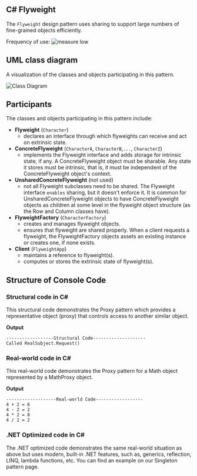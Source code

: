 ## C# Flyweight
The `Flyweight` design pattern uses sharing to support large numbers of fine-grained objects efficiently.

Frequency of use: ![measure](https://www.dofactory.com/img/patterns/use-low.jpg) low
## UML class diagram
A visualization of the classes and objects participating in this pattern.

![Class Diagram](https://www.dofactory.com/img/diagrams/net/flyweight.png)

## 	Participants
The classes and objects participating in this pattern include:

-  **Flyweight** (`Character`)
	- declares an interface through which flyweights can receive and act on extrinsic state.
-  **ConcreteFlyweight** (`CharacterA`, `CharacterB`,`...`, `CharacterZ`)
	- implements the Flyweight interface and adds storage for intrinsic state, if any. A ConcreteFlyweight object must be sharable. Any state it stores must be intrinsic, that is, it must be independent of the ConcreteFlyweight object's context. 
-  **UnsharedConcreteFlyweight** (not used)
	- not all Flyweight subclasses need to be shared. The Flyweight interface `enables` sharing, but it doesn't enforce it. It is common for UnsharedConcreteFlyweight objects to have ConcreteFlyweight objects as children at some level in the flyweight object structure (as the Row and Column classes have).
-  **FlyweightFactory** (`CharacterFactory`)
	- creates and manages flyweight objects.
	- ensures that flyweight are shared properly. When a client requests a flyweight, the FlyweightFactory objects assets an existing instance or creates one, if none exists.
-  **Client** (`FlyweightApp`)
	- maintains a reference to flyweight(s).
	- computes or stores the extrinsic state of flyweight(s).

## Structure of Console Code
### Structural code in C#
This structural code demonstrates the Proxy pattern which provides a representative object (proxy) that controls access to another similar object.

**Output**
```
------------------Structural Code--------------------
Called RealSubject.Request()
```
### Real-world code in C#
This real-world code demonstrates the Proxy pattern for a Math object represented by a MathProxy object.

**Output**
```
-------------------Real-world Code------------------
4 + 2 = 6
4 - 2 = 2
4 * 2 = 8
4 / 2 = 2
```
### .NET Optimized code in C#
The .NET optimized code demonstrates the same real-world situation as above but uses modern, built-in .NET features, such as, generics, reflection, LINQ, lambda functions, etc. You can find an example on our Singleton pattern page.	  